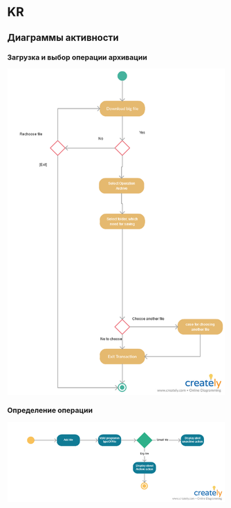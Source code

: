 # KR

## Диаграммы активности

### Загрузка и выбор операции архивации

![Image alt](https://github.com/masik93/KR/blob/master/image/name.png?raw=true)

### Определение операции

![Image alt](https://github.com/masik93/KR/blob/master/image/name2.png?raw=true)

